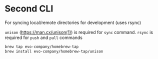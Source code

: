 # Second CLI 

For syncing local/remote directories for development (uses rsync) 

`unison` (https://man.cx/unison(1)) is required for `sync` command. 
`rsync` is required for `push` and `pull` commands 

```sh
brew tap evo-company/homebrew-tap
brew install evo-company/homebrew-tap/unison
```